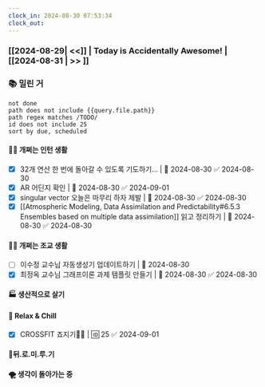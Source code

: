 ```yaml
---
clock_in: 2024-08-30 07:53:34
clock_out: 
---
```

### [[2024-08-29| <<]] | **Today is Accidentally Awesome!** | [[2024-08-31 | >> ]]

### 📚 밀린 거
```tasks
not done 
path does not include {{query.file.path}}
path regex matches /TODO/
id does not include 25
sort by due, scheduled
```

#### 🤦‍♂️ 개쩌는 인턴 생활
- [x] 32개 연산 한 번에 돌아갈 수 있도록 기도하기... | 📅 2024-08-30 ✅ 2024-08-30
- [x] AR 어딘지 확인 | 📅 2024-08-30 ✅ 2024-09-01
- [x] singular vector 오늘은 마무리 하자 제발 | 📅 2024-08-30 ✅ 2024-08-30
- [x] [[Atmospheric Modeling, Data Assimilation and Predictability#6.5.3 Ensembles based on multiple data assimilation]] 읽고 정리하기 | 📅 2024-08-30 ✅ 2024-08-30

#### 👨‍🏫 개쩌는 조교 생활
- [ ] 이수정 교수님 자동생성기 업데이트하기 | 📅 2024-08-30 
- [x] 최정옥 교수님 그래프이론 과제 템플릿 만들기 | 📅 2024-08-30 ✅ 2024-08-30

#### 🏭 생산적으로 살기

#### 🍻 Relax & Chill 
- [x] CROSSFIT 죠지기🏋️‍♀️ | 🆔 25 ✅ 2024-09-01



#### 💨뒤.로.미.루.기

#### 🌪 생각이 돌아가는 중